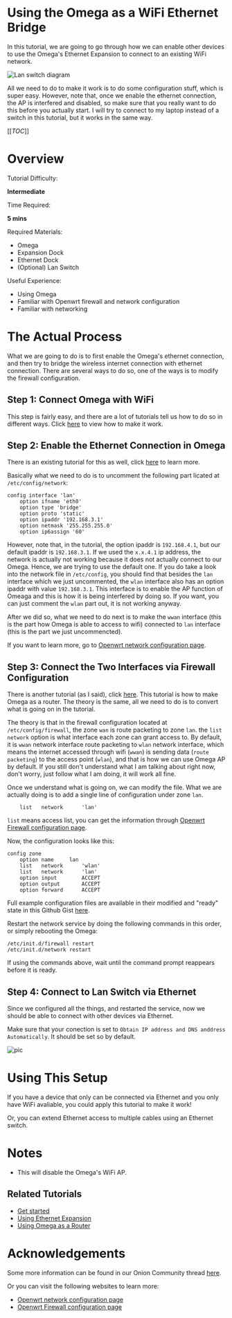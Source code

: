 # Using the Omega as a WiFi Ethernet Bridge

In this tutorial, we are going to go through how we can enable other devices to use the Omega's Ethernet Expansion to connect to an existing WiFi network.

![Lan switch diagram](https://community.onion.io/uploads/files/1460835842818-asus_omega_sw_wireless.png)

All we need to do to make it work is to do some configuration stuff, which is super easy. However, note that, once we enable the ethernet connection, the AP is interfered and disabled, so make sure that you really want to do this before you actually start. I will try to connect to my laptop instead of a switch in this tutorial, but it works in the same way.


[[_TOC_]]


[//]: # (Overview)

# Overview 

Tutorial Difficulty:

**Intermediate**

Time Required:

**5 mins**

Required Materials:
* Omega
* Expansion Dock
* Ethernet Dock
* (Optional) Lan Switch

Useful Experience:
* Using Omega
* Familiar with Openwrt firewall and network configuration
* Familiar with networking


[//]: # (The Actual Process)

# The Actual Process

What we are going to do is to first enable the Omega's ethernet connection, and then try to bridge the wireless internet connection with ethernet connection. There are several ways to do so, one of the ways is to modify the firewall configuration.


[//]: # (The Steps)

## Step 1: Connect Omega with WiFi

This step is fairly easy, and there are a lot of tutorials tell us how to do so in different ways. Click [here](../Get-Started) to view how to make it work.

[//]: # (Step 2)

## Step 2: Enable the Ethernet Connection in Omega

There is an existing tutorial for this as well, click [here](./Expansions/Using-the-Ethernet-Expansion) to learn more.

Basically what we need to do is to uncomment the following part licated at `/etc/config/network`:

```
config interface 'lan'
	option ifname 'eth0'
	option type 'bridge'
	option proto 'static'
	option ipaddr '192.168.3.1'
	option netmask '255.255.255.0'
	option ip6assign '60'
```

However, note that, in the tutorial, the option ipaddr is `192.168.4.1`, but our default ipaddr is `192.168.3.1`. If we used the `x.x.4.1` ip address, the network is actually not working because it does not actually connect to our Omega. Hence, we are trying to use the default one. If you do take a look into the network file in `/etc/config`, you should find that besides the `lan` interface which we just uncommented, the `wlan` interface also has an option ipaddr with value `192.168.3.1`. This interface is to enable the AP function of Omeaga and this is how it is being interfered by doing so. If you want, you can just comment the `wlan` part out, it is not working anyway.

After we did so, what we need to do next is to make the `wwan` interface (this is the part how Omega is able to access to wifi) connected to `lan` interface (this is the part we just uncommencted).

If you want to learn more, go to [Openwrt network configuration page](https://wiki.openwrt.org/doc/uci/network).

[//]: # (Step 3)

## Step 3: Connect the Two Interfaces via Firewall Configuration

There is another tutorial (as I said), click [here](https://wiki.onion.io/Tutorials/Using-Omega-As-A-Router). This tutorial is how to make Omega as a router. The theory is the same, all we need to do is to convert what is going on in the tutorial.

The theory is that in the firewall configuration located at `/etc/config/firewall`, the zone `wan` is route packeting to zone `lan`. the `list network` option is what interface each zone can grant access to. By default, it is `wwan` network interface route packeting to `wlan` network interface, which means the internet accessed through wifi (`wwan`) is sending data (`route packeting`) to the access point (`wlan`), and that is how we can use Omega AP by default. If you still don't understand what I am talking about right now, don't worry, just follow what I am doing, it will work all fine. 

Once we understand what is going on, we can modify the file. What we are actually doing is to add a single line of configuration under zone `lan`.

```
    list   network      'lan'
```

`list` means access list, you can get the information through [Openwrt Firewall configuration page](https://wiki.openwrt.org/doc/uci/firewall).

Now, the configuration looks like this:

```
config zone
    option name     lan
    list   network      'wlan'
    list   network      'lan'
    option input        ACCEPT
    option output       ACCEPT
    option forward      ACCEPT
```

Full example configuration files are available in their modified and "ready" state in this Github Gist [here](https://gist.github.com/gbo-actual/ac79e9345a477b0024b368b292d4492b).

Restart the network service by doing the following commands in this order, or simply rebooting the Omega:

```
/etc/init.d/firewall restart
/etc/init.d/network restart
```

If using the commands above, wait until the command prompt reappears before it is ready.

## Step 4: Connect to Lan Switch via Ethernet

Since we configured all the things, and restarted the service, now we should be able to connect with other devices via Ethernet.

Make sure that your conection is set to `Obtain IP address and DNS anddress Automatically`. It should be set so by default.

![pic](http://i.imgur.com/w8eakGG.png?1)


[//]: # (Using the Project)

# Using This Setup

If you have a device that only can be connected via Ethernet and you only have WiFi avaliable, you could apply this tutorial to make it work!

Or, you can extend Ethernet access to multiple cables using an Ethernet switch.

# Notes

* This will disable the Omega's WiFi AP.

## Related Tutorials

* [Get started](../Get-Started)
* [Using Ethernet Expansion](./Expansions/Using-the-Ethernet-Expansion)
* [Using Omega as a Router](./Using-Omega-As-A-Router)


[//]: # (Acknowledgements)

# Acknowledgements

Some more information can be found in our Onion Community thread [here](https://community.onion.io/topic/694/wireless-setup).

Or you can visit the following websites to learn more:
* [Openwrt network configuration page](https://wiki.openwrt.org/doc/uci/network)
* [Openwrt Firewall configuration page](https://wiki.openwrt.org/doc/uci/firewall)

